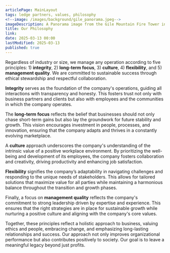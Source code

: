 ```yaml
---
articlePage: MainLayout
tags: ledge partners, values, philosophy
<!--image: /images/background/gile_panorama.jpeg-->
imageDescription: A Panorama image from the Gile Mountain Fire Tower in Norwich, VT
title: Our Philosophy
link:
date: 2025-03-13 00:00
lastModified: 2025-03-13
published: true
---
```

Regardless of industry or size, we manage any operation according to five principles: 1) **integrity**, 2) **long-term focus**, 3) **culture**, 4) **flexibility**, and 5) **management quality**. We are committed to sustainable success through ethical stewardship and respectful collaboration. 

**Integrity** serves as the foundation of the company's operations, guiding all interactions with transparency and honesty. This fosters trust not only with business partners and clients but also with employees and the communities in which the company operates. 

The **long-term focus** reflects the belief that businesses should not only chase short-term gains but also lay the groundwork for future stability and growth. This vision encourages investment in people, processes, and innovation, ensuring that the company adapts and thrives in a constantly evolving marketplace. 

A **culture** approach underscores the company's understanding of the intrinsic value of a positive workplace environment. By prioritizing the well-being and development of its employees, the company fosters collaboration and creativity, driving productivity and enhancing job satisfaction. 

**Flexibility** signifies the company’s adaptability in navigating challenges and responding to the unique needs of stakeholders. This allows for tailored solutions that maximize value for all parties while maintaining a harmonious balance throughout the transition and growth phases. 

Finally, a focus on **management quality** reflects the company's commitment to strong leadership driven by expertise and experience. This ensures that the right strategies are in place for sustainable growth while nurturing a positive culture and aligning with the company's core values. 

Together, these principles reflect a holistic approach to business, valuing ethics and people, embracing change, and emphasizing long-lasting relationships and success. Our approach not only improves organizational performance but also contributes positively to society. Our goal is to leave a meaningful legacy beyond just profits.
